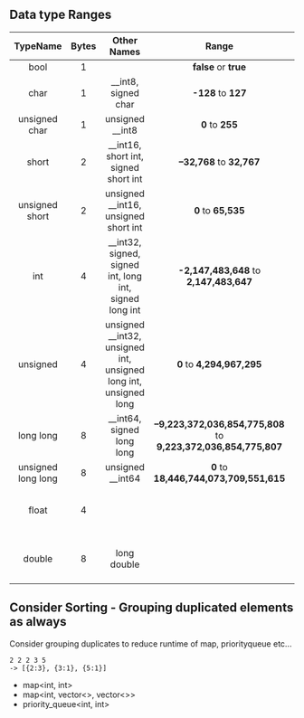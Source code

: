 
## Data type Ranges

| TypeName        | Bytes           | Other Names  | Range | Range E |
|:-------------:|:-------------:|:--------:|:-------------:|:--------:|
| bool        | 1 |  | __false__ or __true__ |  |
| char        | 1 | __int8, signed char  | __-128__ to __127__ |  __-1.28E+02__ to __1.27E+02__|
|   unsigned char        | 1 | unsigned __int8 | __0__ to __255__ | __0__ to __2.55E+02__ |
|       short        | 2 | __int16, short int, signed short int | __–32,768__ to __32,767__ | __-3.27E+04__ to __3.27E+04__ |
|       unsigned short        | 2 | unsigned __int16, unsigned short int |  __0__ to __65,535__ | __0__ to __6.55E+04__ |
| int        | 4 | __int32, signed, signed int, long int, signed long int  | __-2,147,483,648__  to  __2,147,483,647__ | __-2.14E+09 to 2.14E+09__ |
| unsigned        | 4 | unsigned __int32, unsigned int, unsigned long int, unsigned long | __0__ to __4,294,967,295__ | __0__ to __4.29E+09__ |
|       long long        | 8 | __int64, signed long long |  __–9,223,372,036,854,775,808__ to __9,223,372,036,854,775,807__ | __-9.22E+18__ to __9.22E+18__ |
|       unsigned long long        | 8 | unsigned __int64 |  __0__ to __18,446,744,073,709,551,615__ | __0__ to __1.84E+19__ |
|       float        | 4 |  |   | Min: __1.17E-38__ - Max: __3.4E+38__ |
|       double        | 8 | long double |   | Min: __2.22E-308__ - Max: __1.79E+308__ |


## Consider Sorting - Grouping duplicated elements as always 
Consider grouping duplicates to reduce runtime of map, priorityqueue etc...

    2 2 2 3 5
    -> [{2:3}, {3:1}, {5:1}]
    
- map<int, int>
- map<int, vector<>, vector<>>
- priority_queue<int, int>
